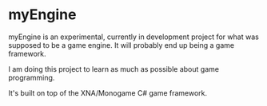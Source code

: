 # myEngine
 
myEngine is an experimental, currently in development project for what was supposed to be a game engine. It will probably end up being a game framework.

I am doing this project to learn as much as possible about game programming.

It's built on top of the XNA/Monogame C# game framework.

